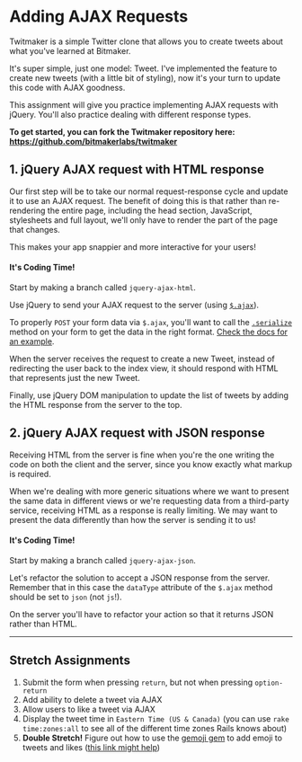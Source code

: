 # Adding AJAX Requests

Twitmaker is a simple Twitter clone that allows you to create tweets about what you've learned at Bitmaker.

It's super simple, just one model: Tweet. I've implemented the feature to create new tweets (with a little bit of styling), now it's your turn to update this code with AJAX goodness.

This assignment will give you practice implementing AJAX requests with jQuery. You'll also practice dealing with different response types.

**To get started, you can fork the Twitmaker repository here: https://github.com/bitmakerlabs/twitmaker**


## 1. jQuery AJAX request with HTML response

Our first step will be to take our normal request-response cycle and update it to use an AJAX request. The benefit of doing this is that rather than re-rendering the entire page, including the head section, JavaScript, stylesheets and full layout, we'll only have to render the part of the page that changes.

This makes your app snappier and more interactive for your users!

#### It's Coding Time!
Start by making a branch called `jquery-ajax-html`.

Use jQuery to send your AJAX request to the server (using [`$.ajax`](http://api.jquery.com/jQuery.ajax/)).

To properly `POST` your form data via `$.ajax`, you'll want to call the [`.serialize`](http://api.jquery.com/serialize/) method on your form to get the data in the right format. [Check the docs for an example](http://api.jquery.com/serialize/).

When the server receives the request to create a new Tweet, instead of redirecting the user back to the index view, it should respond with HTML that represents just the new Tweet.

Finally, use jQuery DOM manipulation to update the list of tweets by adding the HTML response from the server to the top.


## 2. jQuery AJAX request with JSON response

Receiving HTML from the server is fine when you're the one writing the code on both the client and the server, since you know exactly what markup is required.

When we're dealing with more generic situations where we want to present the same data in different views or we're requesting data from a third-party service, receiving HTML as a response is really limiting. We may want to present the data differently than how the server is sending it to us!

#### It's Coding Time!
Start by making a branch called `jquery-ajax-json`.

Let's refactor the solution to accept a JSON response from the server. Remember that in this case the `dataType` attribute of the `$.ajax` method should be set to `json` (not `js`!).

On the server you'll have to refactor your action so that it returns JSON rather than HTML.


---

## Stretch Assignments

1. Submit the form when pressing `return`, but not when pressing `option-return`
2. Add ability to delete a tweet via AJAX
3. Allow users to like a tweet via AJAX
4. Display the tweet time in `Eastern Time (US & Canada)` (you can use `rake time:zones:all` to see all of the different time zones Rails knows about)
5. **Double Stretch!** Figure out how to use the [gemoji gem](https://github.com/github/gemoji) to add emoji to tweets and likes ([this link might help](https://www.reddit.com/r/rails/comments/38ir3m/how_exactly_do_you_add_emoji_to_a_rails_app_and/))
